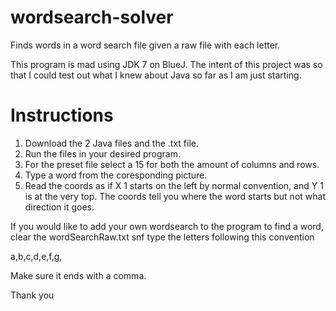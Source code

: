 # wordsearch-solver
Finds words in a word search file given a raw file with each letter.


This program is mad using JDK 7 on BlueJ.
The intent of this project was so that I could test out what I knew about Java so far as I am just starting.

# Instructions
1. Download the 2 Java files and the .txt file.
2. Run the files in your desired program.
3. For the preset file select a 15 for both the amount of columns and rows.
4. Type a word from the coresponding picture.
5. Read the coords as if X 1 starts on the left by normal convention, and Y 1 is at the very top. The coords tell you where the word starts but not what direction it goes.

If you would like to add your own wordsearch to the program to find a word, clear the wordSearchRaw.txt snf type the letters following this convention

a,b,c,d,e,f,g,

Make sure it ends with a comma.

Thank you
